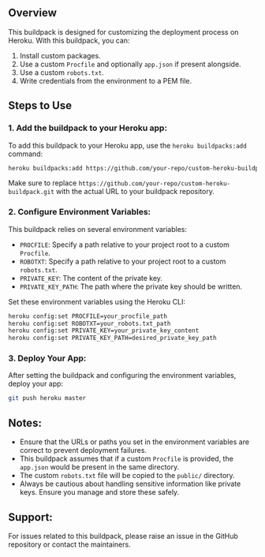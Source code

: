 ## Overview

This buildpack is designed for customizing the deployment process on Heroku. With this buildpack, you can:

1. Install custom packages.
2. Use a custom `Procfile` and optionally `app.json` if present alongside.
3. Use a custom `robots.txt`.
4. Write credentials from the environment to a PEM file.

## Steps to Use

### 1. Add the buildpack to your Heroku app:

To add this buildpack to your Heroku app, use the `heroku buildpacks:add` command:

```bash
heroku buildpacks:add https://github.com/your-repo/custom-heroku-buildpack.git
```

Make sure to replace `https://github.com/your-repo/custom-heroku-buildpack.git` with the actual URL to your buildpack repository.

### 2. Configure Environment Variables:

This buildpack relies on several environment variables:

- `PROCFILE`: Specify a path relative to your project root to a custom `Procfile`.
- `ROBOTXT`: Specify a path relative to your project root to a custom `robots.txt`.
- `PRIVATE_KEY`: The content of the private key.
- `PRIVATE_KEY_PATH`: The path where the private key should be written.

Set these environment variables using the Heroku CLI:

```bash
heroku config:set PROCFILE=your_procfile_path
heroku config:set ROBOTXT=your_robots.txt_path
heroku config:set PRIVATE_KEY=your_private_key_content
heroku config:set PRIVATE_KEY_PATH=desired_private_key_path
```

### 3. Deploy Your App:

After setting the buildpack and configuring the environment variables, deploy your app:

```bash
git push heroku master
```

## Notes:

- Ensure that the URLs or paths you set in the environment variables are correct to prevent deployment failures.
- This buildpack assumes that if a custom `Procfile` is provided, the `app.json` would be present in the same directory.
- The custom `robots.txt` file will be copied to the `public/` directory.
- Always be cautious about handling sensitive information like private keys. Ensure you manage and store these safely.

## Support:

For issues related to this buildpack, please raise an issue in the GitHub repository or contact the maintainers.
